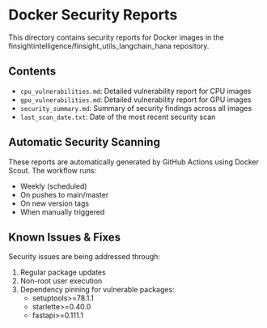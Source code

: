 # Docker Security Reports

This directory contains security reports for Docker images in the finsightintelligence/finsight_utils_langchain_hana repository.

## Contents

- `cpu_vulnerabilities.md`: Detailed vulnerability report for CPU images
- `gpu_vulnerabilities.md`: Detailed vulnerability report for GPU images
- `security_summary.md`: Summary of security findings across all images
- `last_scan_date.txt`: Date of the most recent security scan

## Automatic Security Scanning

These reports are automatically generated by GitHub Actions using Docker Scout. The workflow runs:
- Weekly (scheduled)
- On pushes to main/master
- On new version tags
- When manually triggered

## Known Issues & Fixes

Security issues are being addressed through:
1. Regular package updates
2. Non-root user execution
3. Dependency pinning for vulnerable packages:
   - setuptools>=78.1.1
   - starlette>=0.40.0
   - fastapi>=0.111.1

